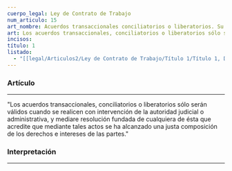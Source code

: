 ```yaml
---
cuerpo_legal: Ley de Contrato de Trabajo
num_articulo: 15
art_nombre: Acuerdos transaccionales conciliatorios o liberatorios. Su validez
art: Los acuerdos transaccionales, conciliatorios o liberatorios sólo serán válidos cuando se realicen con intervención de la autoridad judicial o administrativa, y mediare resolución fundada de cualquiera de ésta que acredite que mediante tales actos se ha alcanzado una justa composición de los derechos e intereses de las partes.
incisos: 
título: 1
listado:
  - "[[legal/Articulos2/Ley de Contrato de Trabajo/Título 1/Título 1, Disposiciones Generales|Título 1]]"
---
```

### Artículo
---
"Los acuerdos transaccionales, conciliatorios o liberatorios sólo serán válidos cuando se realicen con intervención de la autoridad judicial o administrativa, y mediare resolución fundada de cualquiera de ésta que acredite que mediante tales actos se ha alcanzado una justa composición de los derechos e intereses de las partes."


### Interpretación
---
